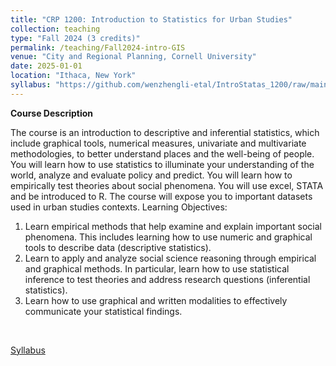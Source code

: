 ```yaml
---
title: "CRP 1200: Introduction to Statistics for Urban Studies"
collection: teaching
type: "Fall 2024 (3 credits)"
permalink: /teaching/Fall2024-intro-GIS
venue: "City and Regional Planning, Cornell University"
date: 2025-01-01
location: "Ithaca, New York"
syllabus: "https://github.com/wenzhengli-etal/IntroStatas_1200/raw/main/Syllabus/CRP1200_syllabus_sp2025.pdf"
---
```


**Course Description**

The course is an introduction to descriptive and inferential statistics, which include graphical tools, numerical measures, univariate and multivariate methodologies, to better understand places and the well-being of people. You will learn how to use statistics to illuminate your understanding of the world, analyze and evaluate policy and predict. You will learn how to empirically test theories about social phenomena. You will use excel, STATA and be introduced to R. The course will expose you to important datasets used in urban studies contexts. 
Learning Objectives: 
1. Learn empirical methods that help examine and explain important social phenomena. This includes learning how to use numeric and graphical tools to describe data (descriptive statistics). 
2. Learn to apply and analyze social science reasoning through empirical and graphical methods. In particular, learn how to use statistical inference to test theories and address research questions (inferential statistics). 
3. Learn how to use graphical and written modalities to effectively communicate your statistical findings. 
 <br/>

[Syllabus](https://github.com/wenzhengli-etal/IntroStatas_1200/raw/main/Syllabus/CRP1200_syllabus_sp2025.pdf)
